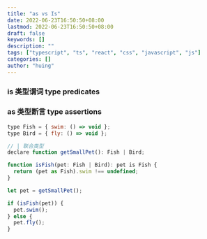 ```yaml
---
title: "as vs Is"
date: 2022-06-23T16:50:50+08:00
lastmod: 2022-06-23T16:50:50+08:00
draft: false
keywords: []
description: ""
tags: ["typescript", "ts", "react", "css", "javascript", "js"]
categories: []
author: "huing"
---
```


### is 类型谓词 type predicates

### as 类型断言 type assertions

```js
type Fish = { swim: () => void };
type Bird = { fly: () => void };

// | 联合类型
declare function getSmallPet(): Fish | Bird;

function isFish(pet: Fish | Bird): pet is Fish {
  return (pet as Fish).swim !== undefined;
}

let pet = getSmallPet();

if (isFish(pet)) {
  pet.swim();
} else {
  pet.fly();
}
```
